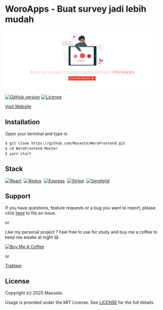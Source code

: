 # WoroApps - Buat survey jadi lebih mudah

<img src="./src/assets/images/github-image.png">

[![GitHub version](https://img.shields.io/badge/version-v1.0.0-blue.svg)](#)
[![License](https://img.shields.io/github/license/yilber/readme-boilerplate.svg)](https://github.com/Maxxoto/WoroFrontend/blob/master/LICENSE)

[Visit Website](https://woroapps.vercel.app/)

## Installation

Open your terminal and type in

```sh
$ git clone https://github.com/Maxxoto/WoroFrontend.git
$ cd WoroFrontend-Master
$ yarn start
```

## Stack

[![React](https://api.iconify.design/logos:react.svg?height=25)](https://reactjs.org/)&nbsp;
[![Redux](https://api.iconify.design/logos-redux.svg?height=25)](https://redux.js.org/)&nbsp;
[![Express](https://api.iconify.design/logos:express.svg?height=25)](https://expressjs.com/)&nbsp;
[![Stripe](https://api.iconify.design/logos:stripe.svg?height=25)](https://stripe.com/)&nbsp;
[![Sendgrid](https://api.iconify.design/logos:sendgrid.svg?height=25)](https://sendgrid.com/)

## Support

If you have questions, feature requests or a bug you want to report, please click [here](https://github.com/Maxxoto/WoroFrontend/issues) to file an issue.

or

Like my personal project ? Feel free to use for study and buy me a coffee to keep me awake at night :smiley:.

<div>
<a href="https://www.buymeacoffee.com/nd5r9SV4N" target="_blank"><img src="https://www.buymeacoffee.com/assets/img/custom_images/orange_img.png" alt="Buy Me A Coffee" style="height: auto !important;width: auto !important;"></a>

or

<a href="https://trakteer.id/maxxoto" target="_blank"> Trakteer </a>

</div>

## License

Copyright (c) 2020 Maxxoto.

Usage is provided under the MIT License. See [LICENSE](https://github.com/Maxxoto/WoroFrontend/blob/master/LICENSE) for the full details.
